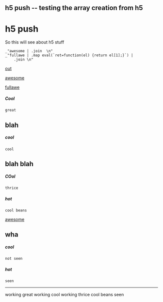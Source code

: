 h5 push -- testing the array creation from h5
---
# h5 push

So this will see about h5 stuff

    _"awesome | .join  \n"
    _"fullawe | .map eval(`ret=function(el) {return el[1];}`) |
        .join \n"

[out](# "save:")

[awesome](#cool "h5: | .map  eval(`ret = function (el) {
    return 'working ' + el;};`)")

[fullawe](#hot "h5: full")

##### Cool

    great

## blah

##### cool

    cool

## blah blah

##### COol

    thrice

##### hot

    cool beans


[awesome](#cool "h5: off")

## wha

##### cool

    not seen

##### hot

    seen

---
working great
working cool
working thrice
cool beans
seen
